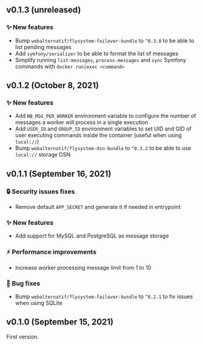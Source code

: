 ## v0.1.3 (unreleased)

### ✨ New features

* Bump `webalternatif/flysystem-failover-bundle` to `^0.3.0` to be able to list pending messages
* Add `symfony/serializer` to be able to format the list of messages
* Simplify running `list-messages`, `process-messages` and `sync` Symfony commands with `docker run|exec <command>`

## v0.1.2 (October 8, 2021)

### ✨ New features

* Add `NB_MSG_PER_WORKER` environment variable to configure the number of messages a worker will process in a single execution
* Add `USER_ID` and `GROUP_ID` environment variables to set UID and GID of user executing commands inside the container (useful when using `local://`) 
* Bump `webalternatif/flysystem-dsn-bundle` to `^0.3.2` to be able to use `local://` storage DSN

## v0.1.1 (September 16, 2021)

### 🔒 Security issues fixes

  * Remove default `APP_SECRET` and generate it if needed in entrypoint

### ✨ New features

  * Add support for MySQL and PostgreSQL as message storage

### ⚡ Performance improvements

  * Increase worker processing message limit from 1 to 10

### 🐛 Bug fixes

  * Bump `webalternatif/flysystem-failover-bundle` to `^0.2.1` to fix issues when using SQLite

## v0.1.0 (September 15, 2021)

First version.
